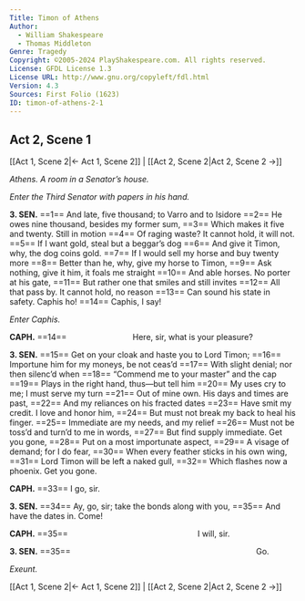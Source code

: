 ```yaml
---
Title: Timon of Athens
Author: 
  - William Shakespeare
  - Thomas Middleton
Genre: Tragedy
Copyright: ©2005-2024 PlayShakespeare.com. All rights reserved.
License: GFDL License 1.3
License URL: http://www.gnu.org/copyleft/fdl.html
Version: 4.3
Sources: First Folio (1623)
ID: timon-of-athens-2-1
---
```


## Act 2, Scene 1
[[Act 1, Scene 2|← Act 1, Scene 2]] | [[Act 2, Scene 2|Act 2, Scene 2 →]]

*Athens. A room in a Senator’s house.*

*Enter the Third Senator with papers in his hand.*

**3. SEN.**
==1== And late, five thousand; to Varro and to Isidore
==2== He owes nine thousand, besides my former sum,
==3== Which makes it five and twenty. Still in motion
==4== Of raging waste? It cannot hold, it will not.
==5== If I want gold, steal but a beggar’s dog
==6== And give it Timon, why, the dog coins gold.
==7== If I would sell my horse and buy twenty more
==8== Better than he, why, give my horse to Timon,
==9== Ask nothing, give it him, it foals me straight
==10== And able horses. No porter at his gate,
==11== But rather one that smiles and still invites
==12== All that pass by. It cannot hold, no reason
==13== Can sound his state in safety. Caphis ho!
==14== Caphis, I say!

*Enter Caphis.*

**CAPH.**
==14==         Here, sir, what is your pleasure?

**3. SEN.**
==15== Get on your cloak and haste you to Lord Timon;
==16== Importune him for my moneys, be not ceas’d
==17== With slight denial; nor then silenc’d when
==18== “Commend me to your master” and the cap
==19== Plays in the right hand, thus—but tell him
==20== My uses cry to me; I must serve my turn
==21== Out of mine own. His days and times are past,
==22== And my reliances on his fracted dates
==23== Have smit my credit. I love and honor him,
==24== But must not break my back to heal his finger.
==25== Immediate are my needs, and my relief
==26== Must not be toss’d and turn’d to me in words,
==27== But find supply immediate. Get you gone,
==28== Put on a most importunate aspect,
==29== A visage of demand; for I do fear,
==30== When every feather sticks in his own wing,
==31== Lord Timon will be left a naked gull,
==32== Which flashes now a phoenix. Get you gone.

**CAPH.**
==33== I go, sir.

**3. SEN.**
==34== Ay, go, sir; take the bonds along with you,
==35== And have the dates in. Come!

**CAPH.**
==35==                 I will, sir.

**3. SEN.**
==35==                        Go.

*Exeunt.*

[[Act 1, Scene 2|← Act 1, Scene 2]] | [[Act 2, Scene 2|Act 2, Scene 2 →]]